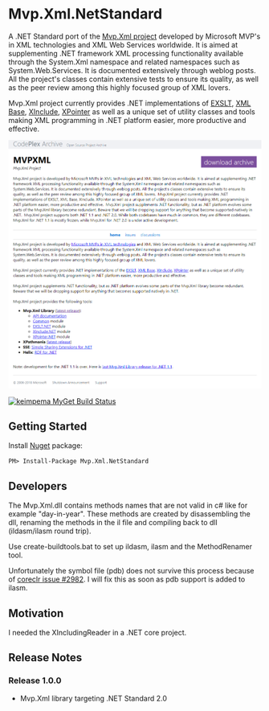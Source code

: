 # Mvp.Xml.NetStandard
A .NET Standard port of the [Mvp.Xml project](https://archive.codeplex.com/?p=mvpxml) developed by Microsoft MVP's in XML technologies 
and XML Web Services worldwide. It is aimed at supplementing .NET framework XML processing functionality available through the System.Xml 
namespace and related namespaces such as System.Web.Services. It is documented extensively through weblog posts. All the project's 
classes contain extensive tests to ensure its quality, as well as the peer review among this highly focused group of XML lovers.

Mvp.Xml project currently provides .NET implementations of [EXSLT](http://www.exslt.org/), [XML Base](http://www.w3.org/TR/xmlbase/), 
[XInclude](http://www.w3.org/TR/xinclude/), [XPointer](http://www.w3.org/TR/xptr-framework/) as well as a unique set of utility classes 
and tools making XML programming in .NET platform easier, more productive and effective.

[![Mvp.Xml Codeplex Archive](codeplex-archive.png "Mvp.Xml Codeplex Archive")](https://archive.codeplex.com/?p=mvpxml)

[![keimpema MyGet Build Status](https://www.myget.org/BuildSource/Badge/keimpema?identifier=2c5e8089-9397-4568-8630-147bc0aa88ef)](https://www.myget.org/)

## Getting Started ##
Install [Nuget](https://www.nuget.org/packages/Usenet) package:
```
PM> Install-Package Mvp.Xml.NetStandard
```

## Developers
The Mvp.Xml.dll contains methods names that are not valid in c# like
for example "day-in-year". These methods are created by disassembling the dll,
renaming the methods in the il file and compiling back to dll (ildasm/ilasm round trip).

Use create-buildtools.bat to set up ildasm, ilasm and the MethodRenamer tool.

Unfortunately the symbol file (pdb) does not survive this process because of [coreclr issue #2982](https://github.com/dotnet/coreclr/issues/2982).
I will fix this as soon as pdb support is added to ilasm.

## Motivation ##
I needed the XIncludingReader in a .NET core project.

## Release Notes ##
### Release 1.0.0 ###
- Mvp.Xml library targeting .NET Standard 2.0
